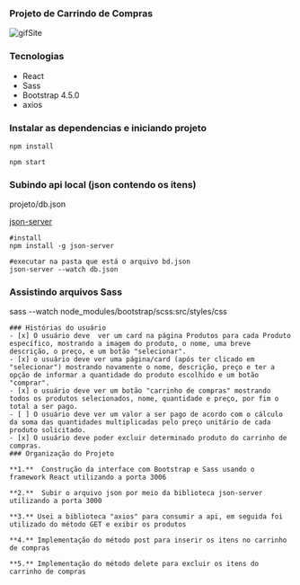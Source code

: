 

### Projeto de Carrindo de Compras

![gifSite](https://user-images.githubusercontent.com/47642347/83709055-bae9bf00-a5eb-11ea-9b6e-8e950b69e5c5.gif)


### Tecnologias

* React
* Sass
* Bootstrap 4.5.0
* axios

### Instalar as dependencias e iniciando projeto
```
npm install

npm start
```

### Subindo api local (json contendo os itens)

projeto/db.json

[json-server](https://github.com/typicode/json-server)
```
#install
npm install -g json-server

#executar na pasta que está o arquivo bd.json
json-server --watch db.json
```
### Assistindo arquivos Sass

sass --watch node_modules/bootstrap/scss:src/styles/css
```
### Histórias do usuário
- [x] O usuário deve  ver um card na página Produtos para cada Produto específico, mostrando a imagem do produto, o nome, uma breve descrição, o preço, e um botão "selecionar".
- [x] o usuário deve ver uma página/card (após ter clicado em "selecionar") mostrando novamente o nome, descrição, preço e ter a opção de informar a quantidade do produto escolhido e um botão "comprar".
- [x] o usuário deve ver um botão "carrinho de compras" mostrando todos os produtos selecionados, nome, quantidade e preço, por fim o total a ser pago.
- [ ] O usuário deve ver um valor a ser pago de acordo com o cálculo da soma das quantidades multiplicadas pelo preço unitário de cada produto solicitado.
- [x] O usuário deve poder excluir determinado produto do carrinho de compras.
### Organização do Projeto

**1.**  Construção da interface com Bootstrap e Sass usando o framework React utilizando a porta 3006

**2.**  Subir o arquivo json por meio da biblioteca json-server  utilizando a porta 3000

**3.** Usei a biblioteca "axios" para consumir a api, em seguida foi utilizado do método GET e exibir os produtos

**4.** Implementação do método post para inserir os itens no carrinho de compras

**5.** Implementação do método delete para excluir os itens do carrinho de compras
